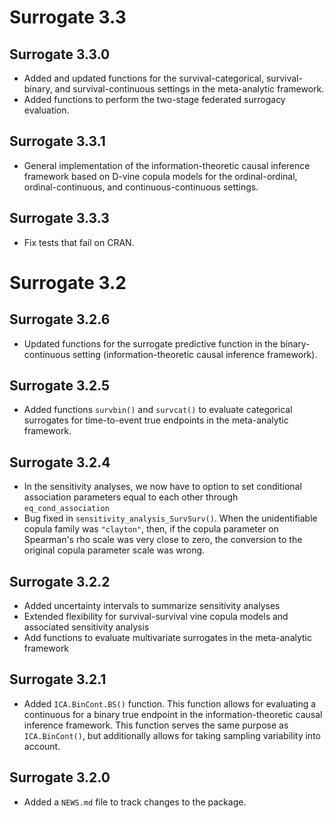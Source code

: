# Surrogate 3.3

## Surrogate 3.3.0

* Added and updated functions for the survival-categorical, survival-binary, and
survival-continuous settings in the meta-analytic framework.
* Added functions to perform the two-stage federated surrogacy evaluation.

## Surrogate 3.3.1

* General implementation of the information-theoretic causal inference framework
based on D-vine copula models for the ordinal-ordinal, ordinal-continuous, and
continuous-continuous settings.

## Surrogate 3.3.3

* Fix tests that fail on CRAN. 

# Surrogate 3.2

## Surrogate 3.2.6

* Updated functions for the surrogate predictive function in the binary-continuous
setting (information-theoretic causal inference framework).

## Surrogate 3.2.5

* Added functions `survbin()` and `survcat()` to evaluate categorical surrogates 
for time-to-event true endpoints in the meta-analytic framework.

## Surrogate 3.2.4

* In the sensitivity analyses, we now have to option to set conditional 
  association parameters equal to each other through `eq_cond_association` 
* Bug fixed in `sensitivity_analysis_SurvSurv()`. When the unidentifiable copula
  family was `"clayton"`, then, if the copula parameter on Spearman's rho scale
  was very close to zero, the conversion to the original copula parameter scale
  was wrong.

## Surrogate 3.2.2

* Added uncertainty intervals to summarize sensitivity analyses
* Extended flexibility for survival-survival vine copula models and associated sensitivity analysis
* Add functions to evaluate multivariate surrogates in the meta-analytic framework

## Surrogate 3.2.1

* Added `ICA.BinCont.BS()` function. This function allows for evaluating a 
continuous for a binary true endpoint in the information-theoretic causal 
inference framework. This function serves the same purpose as `ICA.BinCont()`,
but additionally allows for taking sampling variability into account.

## Surrogate 3.2.0

* Added a `NEWS.md` file to track changes to the package.
